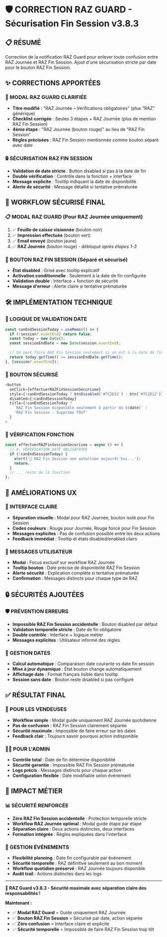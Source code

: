 # 🛡️ CORRECTION RAZ GUARD - Sécurisation Fin Session v3.8.3

## 📋 RÉSUMÉ
Correction de la notification RAZ Guard pour enlever toute confusion entre RAZ Journée et RAZ Fin Session. Ajout d'une sécurisation stricte par date pour le bouton RAZ Fin Session.

## ✨ CORRECTIONS APPORTÉES

### 🔄 MODAL RAZ GUARD CLARIFIÉE
- **Titre modifié** : "RAZ Journée – Vérifications obligatoires" (plus "RAZ" générique)
- **Checklist corrigée** : Seules 3 étapes + RAZ Journée (plus de mention RAZ Fin Session)
- **4ème étape** : "RAZ Journée (bouton rouge)" au lieu de "RAZ Fin Session"
- **Règles précisées** : RAZ Fin Session mentionnée comme bouton séparé avec date

### 🔒 SÉCURISATION RAZ FIN SESSION
- **Validation de date stricte** : Button disabled si pas à la date de fin
- **Double vérification** : Contrôle dans la fonction + interface
- **Message explicite** : Tooltip indiquant la date de disponibilité
- **Alerte de sécurité** : Message détaillé si tentative prématurée

## 🎯 WORKFLOW SÉCURISÉ FINAL

### 📋 MODAL RAZ GUARD (Pour RAZ Journée uniquement)
1. ✅ **Feuille de caisse visionnée** (bouton noir)
2. ✅ **Impression effectuée** (bouton vert)
3. ✅ **Email envoyé** (bouton jaune)  
4. ✅ **RAZ Journée** (bouton rouge) - *débloqué après étapes 1-3*

### 🔴 BOUTON RAZ FIN SESSION (Séparé et sécurisé)
- **État disabled** : Grisé avec tooltip explicatif
- **Activation conditionnelle** : Seulement à la date de fin configurée
- **Validation double** : Interface + fonction de sécurité
- **Message d'erreur** : Alerte claire si tentative prématurée

## 🛠️ IMPLÉMENTATION TECHNIQUE

### 📅 LOGIQUE DE VALIDATION DATE
```typescript
const canEndSessionToday = useMemo(() => {
  if (!session?.eventEnd) return false;
  const today = new Date();
  const sessionEndDate = new Date(session.eventEnd);
  
  // On peut faire RAZ Fin Session seulement si on est à la date de fin ou après
  return today.getTime() >= sessionEndDate.getTime();
}, [session?.eventEnd]);
```

### 🔘 BOUTON SÉCURISÉ
```typescript
<button 
  onClick={effectuerRAZFinSessionSecurisee} 
  style={!canEndSessionToday ? btnDisabled('#7C2D12') : btn('#7C2D12')} 
  disabled={!canEndSessionToday}
  title={!canEndSessionToday ? 
    `RAZ Fin Session disponible seulement à partir du ${date}` : 
    'RAZ Fin Session - Supprime TOUT'
  }
>
```

### 🚫 VÉRIFICATION FONCTION
```typescript
const effectuerRAZFinSessionSecurisee = async () => {
  // 0. VÉRIFICATION DATE OBLIGATOIRE
  if (!canEndSessionToday) {
    alert('🚫 RAZ Fin Session non autorisée aujourd\'hui...');
    return;
  }
  // ... reste de la fonction
};
```

## 🎨 AMÉLIORATIONS UX

### 📱 INTERFACE CLAIRE
- **Séparation visuelle** : Modal pour RAZ Journée, bouton isolé pour Fin Session
- **Codes couleurs** : Rouge pour Journée, Rouge foncé pour Fin Session
- **Messages explicites** : Pas de confusion possible entre les deux actions
- **Feedback immédiat** : Tooltip et états disabled/enabled clairs

### 💬 MESSAGES UTILISATEUR
- **Modal** : Focus exclusif sur workflow RAZ Journée
- **Tooltip bouton** : Date précise de disponibilité RAZ Fin Session  
- **Alerte sécurité** : Explication complète si tentative prématurée
- **Confirmation** : Messages distincts pour chaque type de RAZ

## 🔒 SÉCURITÉS AJOUTÉES

### 🛡️ PRÉVENTION ERREURS
- **Impossible RAZ Fin Session accidentelle** : Bouton disabled par défaut
- **Validation temporelle stricte** : Date de fin obligatoire
- **Double contrôle** : Interface + logique métier
- **Messages explicites** : Utilisateur informé des règles

### 📅 GESTION DATES
- **Calcul automatique** : Comparaison date courante vs date fin session
- **Mise à jour dynamique** : État bouton change automatiquement
- **Affichage date** : Format français lisible dans tooltip
- **Session sans date** : Bouton reste disabled si pas configuré

## ✅ RÉSULTAT FINAL

### 🎯 POUR LES VENDEUSES
- **Workflow simple** : Modal guide uniquement RAZ Journée quotidienne
- **Pas de confusion** : RAZ Fin Session clairement séparée
- **Sécurité maximale** : Impossible de faire erreur sur les dates
- **Feedback clair** : Toujours savoir pourquoi action indisponible

### 👨‍💻 POUR L'ADMIN
- **Contrôle total** : Date de fin détermine disponibilité
- **Sécurité garantie** : Impossible RAZ Fin Session prématurée  
- **Logs précis** : Messages distincts pour chaque action
- **Configuration flexible** : Date modifiable selon événement

## 🚀 IMPACT MÉTIER

### 📊 SÉCURITÉ RENFORCÉE
- **Zéro RAZ Fin Session accidentelle** : Protection temporelle stricte
- **Workflow RAZ Journée optimal** : Modal guide étape par étape
- **Séparation claire** : Deux actions distinctes, deux interfaces
- **Formation intégrée** : Règles expliquées dans l'interface

### 💼 GESTION ÉVÉNEMENTS
- **Flexibilité planning** : Date fin configurable par événement
- **Sécurité temporelle** : RAZ définitive seulement au bon moment  
- **Workflow quotidien préservé** : RAZ Journée toujours disponible
- **Audit trail** : Actions distinctes dans les logs

---

**🎉 RAZ Guard v3.8.3 - Sécurité maximale avec séparation claire des responsabilités !**

**Maintenant :**
- ✅ **Modal RAZ Guard** = Guide uniquement RAZ Journée
- ✅ **Bouton RAZ Fin Session** = Sécurisé par date, action séparée
- ✅ **Zéro confusion** = Interface claire et explicite
- ✅ **Sécurité temporelle** = Impossible de faire RAZ Fin Session trop tôt
